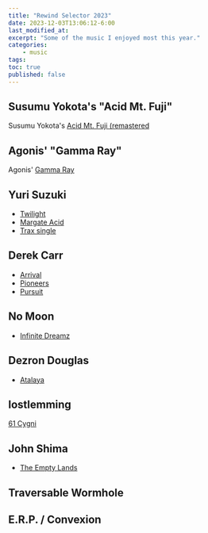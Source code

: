 ```yaml
---
title: "Rewind Selector 2023"
date: 2023-12-03T13:06:12-6:00
last_modified_at:   
excerpt: "Some of the music I enjoyed most this year."  
categories: 
    - music  
tags: 
toc: true
published: false
---
```


## Susumu Yokota's "Acid Mt. Fuji"  

Susumu Yokota's [Acid Mt. Fuji (remastered]( )  

## Agonis' "Gamma Ray"  

Agonis' [Gamma Ray]( )  

## Yuri Suzuki  

- [Twilight]( )  
- [Margate Acid]( )  
- [Trax single]( )  

## Derek Carr  

- [Arrival]( )  
- [Pioneers]( )  
- [Pursuit]( )  

## No Moon  

- [Infinite Dreamz]( )  

## Dezron Douglas  

- [Atalaya]( )  

## lostlemming  

[61 Cygni]( )  

## John Shima  

- [The Empty Lands]( )  

## Traversable Wormhole  

## E.R.P. / Convexion  

